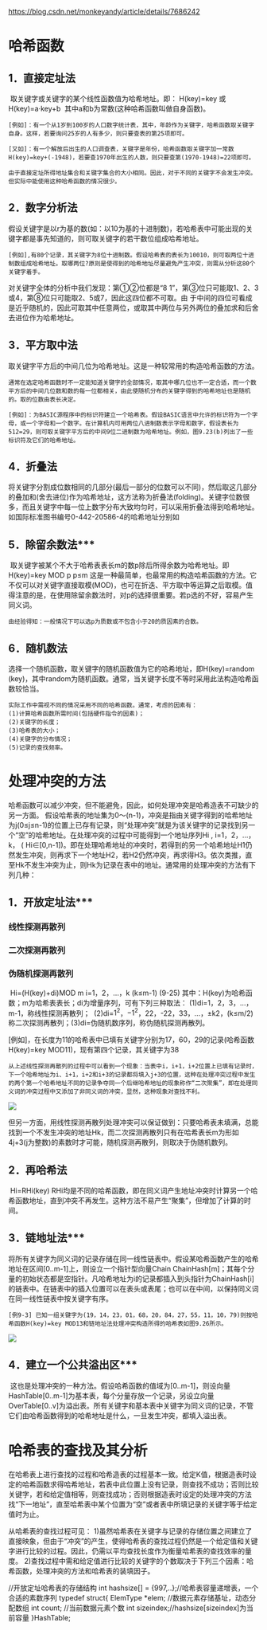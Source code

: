 https://blog.csdn.net/monkeyandy/article/details/7686242

# 哈希函数

##     1．直接定址法

​    取关键字或关键字的某个线性函数值为哈希地址。即：
H(key)=key 或 H(key)=a·key+b
​    其中a和b为常数(这种哈希函数叫做自身函数)。

    [例如]：有一个从1岁到100岁的人口数字统计表，其中，年龄作为关键字，哈希函数取关键字自身。这样，若要询问25岁的人有多少，则只要查表的第25项即可。
    
    [又如]：有一个解放后出生的人口调查表，关键字是年份，哈希函数取关键字加一常数 H(key)=key+(-1948)，若要查1970年出生的人数，则只要查第(1970-1948)=22项即可。
    
    由于直接定址所得地址集合和关键字集合的大小相同。因此，对于不同的关键字不会发生冲突。但实际中能使用这种哈希函数的情况很少。



##    2．数字分析法 

​    假设关键字是以r为基的数(如：以10为基的十进制数)，若哈希表中可能出现的关键字都是事先知道的，则可取关键字的若干数位组成哈希地址。

    [例如],有80个记录，其关键字为8位十进制数。假设哈希表的表长为10010，则可取两位十进制数组成哈希地址。取哪两位?原则是使得到的哈希地址尽量避免产生冲突，则需从分析这80个关键字着手。



对关键字全体的分析中我们发现：第①②位都是“8 1”，第③位只可能取1、2、3或4，第⑧位只可能取2、5或7，因此这四位都不可取。由
于中间的四位可看成是近乎随机的，因此可取其中任意两位，或取其中两位与另外两位的叠加求和后舍去进位作为哈希地址。

## 3．平方取中法

​    取关键字平方后的中间几位为哈希地址。这是一种较常用的构造哈希函数的方法。

    通常在选定哈希函数时不一定能知道关键字的全部情况，取其中哪几位也不一定合适，而一个数平方后的中间几位数和数的每一位都相关，由此使随机分布的关键字得到的哈希地址也是随机的。取的位数由表长决定。
    
    [例如]：为BASIC源程序中的标识符建立一个哈希表。假设BASIC语言中允许的标识符为一个字母，或一个字母和一个数字。在计算机内可用两位八进制数表示字母和数字，假设表长为512=29，则可取关键字平方后的中间9位二进制数为哈希地址。例如，图9.23(b)列出了一些标识符及它们的哈希地址。 



##   4．折叠法

​    将关键字分割成位数相同的几部分(最后一部分的位数可以不同)，然后取这几部分的叠加和(舍去进位)作为哈希地址，这方法称为折叠法(folding)。关键字位数很多，而且关键字中每一位上数字分布大致均匀时，可以采用折叠法得到哈希地址。如国际标准图书编号0-442-20586-4的哈希地址分别如

## 5．除留余数法***

​    取关键字被某个不大于哈希表表长m的数p除后所得余数为哈希地址。即
H(key)=key MOD p p≤m
​    这是一种最简单，也最常用的构造哈希函数的方法。它不仅可以对关键字直接取模(MOD)，也可在折迭、平方取中等运算之后取模。值得注意的是，在使用除留余数法时，对p的选择很重要。若p选的不好，容易产生同义词。

    由经验得知：一般情况下可以选p为质数或不包含小于20的质因素的合数。

## 6．随机数法 

​    选择一个随机函数，取关键字的随机函数值为它的哈希地址，即H(key)=random (key)，其中random为随机函数。通常，当关键字长度不等时采用此法构造哈希函数较恰当。

    实际工作中需视不同的情况采用不同的哈希函数。通常，考虑的因素有：
    (1)计算哈希函数所需时间(包括硬件指令的因素)；
    (2)关键字的长度； 
    (3)哈希表的大小； 
    (4)关键字的分布情况； 
    (5)记录的查找频率。 
# 处理冲突的方法

哈希函数可以减少冲突，但不能避免，因此，如何处理冲突是哈希造表不可缺少的另一方面。
假设哈希表的地址集为0～(n-1)，冲突是指由关键字得到的哈希地址为j(0≤j≤n-1)的位置上已存有记录，则“处理冲突”就是为该关键字的记录找到另一个“空”的哈希地址。在处理冲突的过程中可能得到一个地址序列Hi , i=1，2，…，k， ( Hi∈[0,n-1])。即在处理哈希地址的冲突时，若得到的另一个哈希地址H1仍然发生冲突，则再求下一个地址H2，若H2仍然冲突，再求得H3。依次类推，直至Hk不发生冲突为止，则Hk为记录在表中的地址。通常用的处理冲突的方法有下列几种：

##  1．开放定址法***

### 线性探测再散列

### 二次探测再散列

### 伪随机探测再散列

​    Hi=(H(key)+di)MOD m         i=1，2，…，k (k≤m-1) (9-25)
​    其中：H(key)为哈希函数；m为哈希表表长；di为增量序列，可有下列三种取法：
​        (1)di=1，2，3，…，m-1，称线性探测再散列；
​        (2)di=$1^2$，$-1^2$，22，-22，33，…，±k2，(k≤m/2)称二次探测再散列；
​        (3)di=伪随机数序列，称伪随机探测再散列。 

[例如]，在长度为11的哈希表中已填有关键字分别为17，60，29的记录(哈希函数 H(key)=key MOD11)，现有第四个记录，其关键字为38


    从上述线性探测再散列的过程中可以看到一个现象：当表中i，i+1，i+2位置上已填有记录时，下一个哈希地址为i、i+1，i+2和i+3的记录都将填入j+3的位置，这种在处理冲突过程中发生的两个第一个哈希地址不同的记录争夺同一个后继哈希地址的现象称作“二次聚集”，即在处理同义词的冲突过程中又添加了非同义词的冲突，显然，这种现象对查找不利。

![](https://img-my.csdn.net/uploads/201206/23/1340442194_7089.gif)

但另一方面，用线性探测再散列处理冲突可以保证做到：只要哈希表未填满，总能找到一个不发生冲突的地址Hk，而二次探测再散列只有在哈希表长m为形如 4j+3(j为整数)的素数时才可能，随机探测再散列，则取决于伪随机数列。

## 2．再哈希法

​    Hi=RHi(key) 
​    RHi均是不同的哈希函数，即在同义词产生地址冲突时计算另一个哈希函数地址，直到冲突不再发生。这种方法不易产生“聚集”，但增加了计算的时间。 

## 3．链地址法***

​    将所有关键字为同义词的记录存储在同一线性链表中。假设某哈希函数产生的哈希地址在区间[0..m-1]上，则设立一个指针型向量Chain ChainHash[m]；其每个分量的初始状态都是空指针。凡哈希地址为i的记录都插入到头指针为ChainHash[i]的链表中。在链表中的插入位置可以在表头或表尾；也可以在中间，以保持同义词在同一线性链表中按关键字有序。

    [例9-3] 已知一组关键字为(19，14，23，01，68，20，84，27，55，11，10，79)则按哈希函数H(key)=key MOD13和链地址法处理冲突构造所得的哈希表如图9.26所示。

![](https://img-my.csdn.net/uploads/201206/23/1340442558_9957.gif)

## 4．建立一个公共溢出区***

​    这也是处理冲突的一种方法。假设哈希函数的值域为[0..m-1]，则设向量 HashTable[0..m-1]为基本表，每个分量存放一个记录，另设立向量OverTable[0..v]为溢出表。所有关键字和基本表中关键字为同义词的记录，不管它们由哈希函数得到的哈希地址是什么，一旦发生冲突，都填入溢出表。 

# 哈希表的查找及其分析

 在哈希表上进行查找的过程和哈希造表的过程基本一致。给定K值，根据造表时设定的哈希函数求得哈希地址，若表中此位置上没有记录，则查找不成功；否则比较关键字，若和给定值相等，则查找成功；否则根据造表时设定的处理冲突的方法找“下一地址”，直至哈希表中某个位置为“空”或者表中所填记录的关键字等于给定值时为止。

从哈希表的查找过程可见：
    1)虽然哈希表在关键字与记录的存储位置之间建立了直接映象，但由于“冲突”的产生，使得哈希表的查找过程仍然是一个给定值和关键字进行比较的过程。因此，仍需以平均查找长度作为衡量哈希表的查找效率的量度。
    2)查找过程中需和给定值进行比较的关键字的个数取决于下列三个因素：哈希函数，处理冲突的方法和哈希表的装填因子。

//开放定址哈希表的存储结构
int hashsize[] = {997,..};//哈希表容量递增表，一个合适的素数序列
typedef struct{
   ElemType *elem;  //数据元素存储基址，动态分配数组
   int   count; //当前数据元素个数
   int sizeindex;//hashsize[sizeindex]为当前容量
}HashTable;

